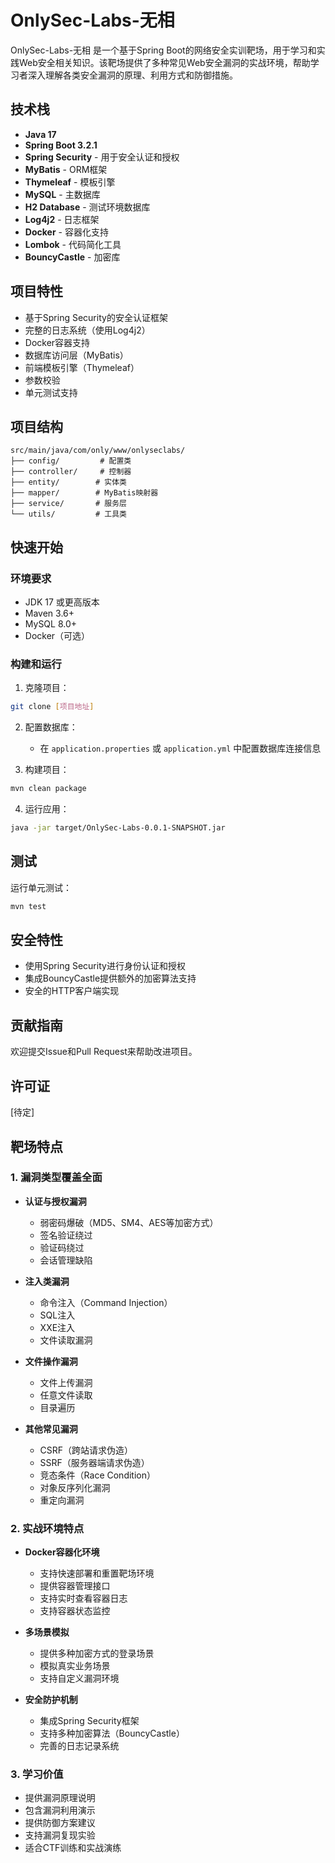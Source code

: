 # OnlySec-Labs-无相

OnlySec-Labs-无相 是一个基于Spring Boot的网络安全实训靶场，用于学习和实践Web安全相关知识。该靶场提供了多种常见Web安全漏洞的实战环境，帮助学习者深入理解各类安全漏洞的原理、利用方式和防御措施。

## 技术栈

- **Java 17**
- **Spring Boot 3.2.1**
- **Spring Security** - 用于安全认证和授权
- **MyBatis** - ORM框架
- **Thymeleaf** - 模板引擎
- **MySQL** - 主数据库
- **H2 Database** - 测试环境数据库
- **Log4j2** - 日志框架
- **Docker** - 容器化支持
- **Lombok** - 代码简化工具
- **BouncyCastle** - 加密库

## 项目特性

- 基于Spring Security的安全认证框架
- 完整的日志系统（使用Log4j2）
- Docker容器支持
- 数据库访问层（MyBatis）
- 前端模板引擎（Thymeleaf）
- 参数校验
- 单元测试支持

## 项目结构

```
src/main/java/com/only/www/onlyseclabs/
├── config/         # 配置类
├── controller/     # 控制器
├── entity/        # 实体类
├── mapper/        # MyBatis映射器
├── service/       # 服务层
└── utils/         # 工具类
```

## 快速开始

### 环境要求

- JDK 17 或更高版本
- Maven 3.6+
- MySQL 8.0+
- Docker（可选）

### 构建和运行

1. 克隆项目：
```bash
git clone [项目地址]
```

2. 配置数据库：
   - 在 `application.properties` 或 `application.yml` 中配置数据库连接信息

3. 构建项目：
```bash
mvn clean package
```

4. 运行应用：
```bash
java -jar target/OnlySec-Labs-0.0.1-SNAPSHOT.jar
```


## 测试

运行单元测试：
```bash
mvn test
```

## 安全特性

- 使用Spring Security进行身份认证和授权
- 集成BouncyCastle提供额外的加密算法支持
- 安全的HTTP客户端实现

## 贡献指南

欢迎提交Issue和Pull Request来帮助改进项目。

## 许可证

[待定]

## 靶场特点

### 1. 漏洞类型覆盖全面
- **认证与授权漏洞**
  - 弱密码爆破（MD5、SM4、AES等加密方式）
  - 签名验证绕过
  - 验证码绕过
  - 会话管理缺陷

- **注入类漏洞**
  - 命令注入（Command Injection）
  - SQL注入
  - XXE注入
  - 文件读取漏洞

- **文件操作漏洞**
  - 文件上传漏洞
  - 任意文件读取
  - 目录遍历

- **其他常见漏洞**
  - CSRF（跨站请求伪造）
  - SSRF（服务器端请求伪造）
  - 竞态条件（Race Condition）
  - 对象反序列化漏洞
  - 重定向漏洞

### 2. 实战环境特点
- **Docker容器化环境**
  - 支持快速部署和重置靶场环境
  - 提供容器管理接口
  - 支持实时查看容器日志
  - 支持容器状态监控

- **多场景模拟**
  - 提供多种加密方式的登录场景
  - 模拟真实业务场景
  - 支持自定义漏洞环境

- **安全防护机制**
  - 集成Spring Security框架
  - 支持多种加密算法（BouncyCastle）
  - 完善的日志记录系统

### 3. 学习价值
- 提供漏洞原理说明
- 包含漏洞利用演示
- 提供防御方案建议
- 支持漏洞复现实验
- 适合CTF训练和实战演练 
